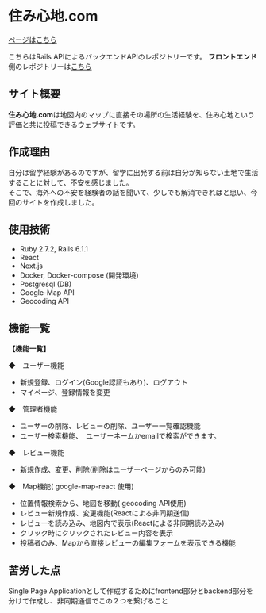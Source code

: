 # 住み心地.com
[ページはこちら](https://frontend.takaya787.vercel.app/)

こちらはRails APIによるバックエンドAPIのレポジトリーです。
**フロントエンド**側のレポジトリーは[こちら](https://github.com/takaya787/frontend)

## サイト概要

**住み心地.com**は地図内のマップに直接その場所の生活経験を、住み心地という評価と共に投稿できるウェブサイトです。<br>

## 作成理由
自分は留学経験があるのですが、留学に出発する前は自分が知らない土地で生活することに対して、不安を感じました。<br>
そこで、海外への不安を経験者の話を聞いて、少しでも解消できればと思い、今回のサイトを作成しました。

## 使用技術

* Ruby 2.7.2, Rails 6.1.1
* React
* Next.js
* Docker, Docker-compose (開発環境)
* Postgresql (DB)
* Google-Map API
* Geocoding API

## 機能一覧
**【機能一覧】**

◆　ユーザー機能 
* 新規登録、ログイン(Google認証もあり)、ログアウト
* マイページ、登録情報を変更

◆　管理者機能 
* ユーザーの削除、レビューの削除、ユーザー一覧確認機能
* ユーザー検索機能、　ユーザーネームかemailで検索ができます。

◆　レビュー機能 
* 新規作成、変更、削除(削除はユーザーページからのみ可能)

◆　Map機能( google-map-react 使用)
* 位置情報検索から、地図を移動( geocoding API使用)
* レビュー新規作成、変更機能(Reactによる非同期送信)
* レビューを読み込み、地図内で表示(Reactによる非同期読み込み)
* クリック時にクリックされたレビュー内容を表示
* 投稿者のみ、Mapから直接レビューの編集フォームを表示できる機能

## 苦労した点
Single Page Applicationとして作成するためにfrontend部分とbackend部分を分けて作成し、非同期通信でこの２つを繋げること
